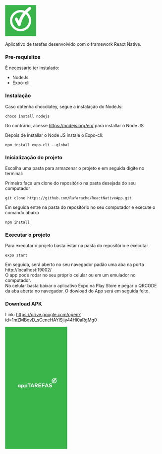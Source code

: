<img src="assets/icon.png" alt="drawing" width="100" />

Aplicativo de tarefas desenvolvido com o framework React Native.

### Pre-requisitos

É necessário ter instalado:
- NodeJs
- Expo-cli


### Instalação

Caso obtenha chocolatey, segue a instalação do NodeJs:
```
choco install nodejs
```
Do contrário, acesse https://nodejs.org/en/ para installar o Node JS

Depois de installar o Node JS instale o Expo-cli:
```
npm install expo-cli --global
```

### Inicialização do projeto

Escolha uma pasta para armazenar o projeto e em seguida digite no terminal:

Primeiro faça um clone do repositório na pasta desejada do seu computador
```
git clone https://github.com/Rafarache/ReactNativeApp.git
```
Em seguida entre na pasta do repositório no seu computador e execute o comando abaixo
```
npm install
```
### Executar o projeto

Para executar o projeto basta estar na pasta do repositório e executar
```
expo start
```
Em seguida, será aberto no seu navegador padão uma aba na porta http://localhost:19002/<br/>
O app pode rodar no seu próprio celular ou em um emulador no computador.<br/>
No celular basta baixar o aplicativo Expo na Play Store e pegar o QRCODE da aba aberta no navegador. O dowload do App será em seguida feito.<br/>

### Download APK

Link: https://drive.google.com/open?id=1mZMBqvD_sCeneHAYlSjiy44Hi0aRgMg0

<img src="assets/splash.png" alt="drawing" width="200"/>

